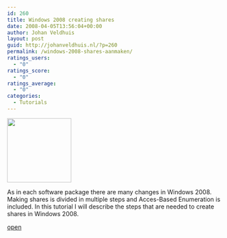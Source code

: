```yaml
---
id: 260
title: Windows 2008 creating shares
date: 2008-04-05T13:56:04+00:00
author: Johan Veldhuis
layout: post
guid: http://johanveldhuis.nl/?p=260
permalink: /windows-2008-shares-aanmaken/
ratings_users:
  - "0"
ratings_score:
  - "0"
ratings_average:
  - "0"
categories:
  - Tutorials
---
```

[<img class="alignnone size-thumbnail wp-image-254" title="New share" src="https://i0.wp.com/johanveldhuis.nl/wp-content/uploads/2008/04/naamloos2-150x150.jpg?resize=150%2C150" alt="" width="150" height="150" srcset="https://i1.wp.com/johanveldhuis.nl/wp-content/uploads/2008/04/naamloos2.jpg?resize=150%2C150&ssl=1 150w, https://i1.wp.com/johanveldhuis.nl/wp-content/uploads/D:\Web\wordpress/wp-content/uploads/2008/04/naamloos2.jpg?zoom=2&resize=150%2C150&ssl=1 300w, https://i1.wp.com/johanveldhuis.nl/wp-content/uploads/D:\Web\wordpress/wp-content/uploads/2008/04/naamloos2.jpg?zoom=3&resize=150%2C150&ssl=1 450w" sizes="(max-width: 150px) 100vw, 150px" data-recalc-dims="1" />](https://i1.wp.com/johanveldhuis.nl/wp-content/uploads/2008/04/naamloos2.jpg)

As in each software package there are many changes in Windows 2008. Making shares is divided in multiple steps and Acces-Based Enumeration is included. In this tutorial I will describe the steps that are needed to create shares in Windows 2008.

[open](http://johanveldhuis.nl/?page_id=247)